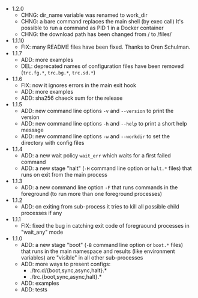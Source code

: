* 1.2.0
    * CHNG: dir_name variable was renamed to work_dir
    * CHNG: a bare command replaces the main shell (by exec call)
            It's possible to run a command as PID 1 in a Docker container
    * CHNG: the download path has been changed from / to /files/
* 1.1.10
    * FIX: many README files have been fixed. Thanks to Oren Schulman.
* 1.1.7
    * ADD: more examples
    * DEL: deprecated names of configuration files have been removed 
           (`trc.fg.*`, `trc.bg.*`, `trc.sd.*`)
* 1.1.6
    * FIX: now it ignores errors in the main exit hook
    * ADD: more examples
    * ADD: sha256 chaeck sum for the release
* 1.1.5
    * ADD: new command line options `-v` and `--version` to print the version
    * ADD: new command line options `-h` and `--help` to print a short help
           message
    * ADD: new command line options `-w` and `--workdir` to set the directory
           with config files
* 1.1.4
    * ADD: a new wait policy `wait_err` which waits for a first failed command
    * ADD: a new stage "halt" (`-H` command line option or `halt.*` files) that
           runs on exit from the main process
* 1.1.3
    * ADD: a new command line option `-F` that runs commands in the foreground
           (to run more than one foreground processes)
* 1.1.2
    * ADD: on exiting from sub-process it tries to kill all possible child
           processes if any
* 1.1.1
    * FIX: fixed the bug in catching exit code of foregraound processes in
           "wait_any" mode
* 1.1.0
    * ADD: a new stage "boot" (`-B` command line option or `boot.*` files) that
           runs in the main namespace and results (like environment variables)
           are "visible" in all other sub-processes
    * ADD: more ways to present configs: 
        * ./trc.d/{boot,sync,async,halt}.*
        * ./trc.{boot,sync,async,halt}.*
    * ADD: examples
    * ADD: tests
